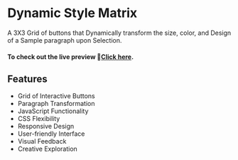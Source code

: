 
# Dynamic Style Matrix

A 3X3 Grid of buttons that Dynamically transform the size, color, and Design of a Sample paragraph upon Selection.

#### To check out the live preview 🔗[Click here](https://khayti1102.github.io/3X3-grid-Button/).

## Features

- Grid of Interactive Buttons
- Paragraph Transformation
- JavaScript Functionality
- CSS Flexibility
- Responsive Design
- User-friendly Interface
- Visual Feedback
- Creative Exploration











